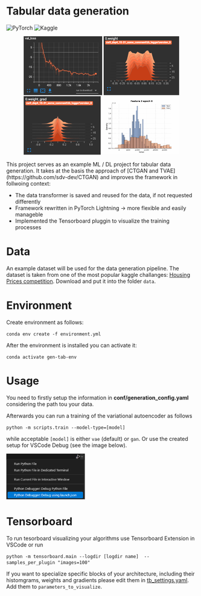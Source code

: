 # Tabular data generation
![PyTorch](https://img.shields.io/badge/PyTorch-%23EE4C2C.svg?style=for-the-badge&logo=PyTorch&logoColor=white)
![Kaggle](https://img.shields.io/badge/Kaggle-035a7d?style=for-the-badge&logo=kaggle&logoColor=white)
<!-- Images in a row -->
<p align="center">
  <img src="imgs/val_loss.png" alt="Image1" width="208" />
  <img src="imgs/weights.png" alt="Image2" width="200" />
  <img src="imgs/grads.png" alt="Image3" width="204" />
  <img src="imgs/feature_generation_evolution.gif" alt="Image4" width="204" />
</p>
This project serves as an example ML / DL project for tabular data generation. It takes at the basis the approach of [CTGAN and TVAE](https://github.com/sdv-dev/CTGAN) and improves the framework in follwoing context:

- The data transformer is saved and reused for the data, if not requested differently
- Framework rewritten in PyTorch Lightning -> more flexible and easily manageble
- Implemented the Tensorboard pluggin to visualize the training processes

# Data

An example dataset will be used for the data generation pipeline. The dataset is taken from one of the most popular kaggle challanges: [Housing Prices competition](https://www.kaggle.com/competitions/home-data-for-ml-course/data). Download and put it into the folder `data`.

# Environment

Create environment as follows:

```
conda env create -f environment.yml
```

After the environment is installed you can activate it:

```
conda activate gen-tab-env
```
# Usage

You need to firstly setup the information in **conf/generation_config.yaml** considering the path tou your data.

Afterwards you can run a training of the variational autoencoder as follows

```
python -m scripts.train --model-type=[model]
```

while acceptable `[model]` is either `vae` (default) or `gan`. Or use the created setup for VSCode Debug (see the image below).
<p align="left">
  <img src="imgs/run_with_launch_json.png" alt="Image1" width="208" />
</p>

# Tensorboard


To run tesorboard visualizing your algorithms use Tensorboard Extension in VSCode or run 

```
python -m tensorboard.main --logdir [logdir name]  --samples_per_plugin "images=100"
```

If you want to specialize specific blocks of your architecture, including their histomgrams, weights and gradients please edit them in [tb_settings.yaml](https://github.com/mackostya/gen-tab/blob/main/conf/tb_settings.yaml). Add them to `parameters_to_visualize`.